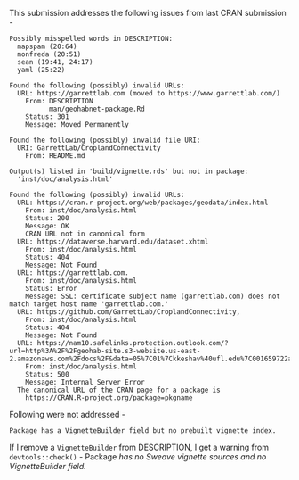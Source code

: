 This submission addresses the following issues from last CRAN submission -

```         
Possibly misspelled words in DESCRIPTION:
  mapspam (20:64)
  monfreda (20:51)
  sean (19:41, 24:17)
  yaml (25:22)
```

```         
Found the following (possibly) invalid URLs:
  URL: https://garrettlab.com (moved to https://www.garrettlab.com/)
    From: DESCRIPTION
          man/geohabnet-package.Rd
    Status: 301
    Message: Moved Permanently
```

```         
Found the following (possibly) invalid file URI:
  URI: GarrettLab/CroplandConnectivity
    From: README.md
```

```         
Output(s) listed in 'build/vignette.rds' but not in package:
  'inst/doc/analysis.html'
```

```         
Found the following (possibly) invalid URLs:
  URL: https://cran.r-project.org/web/packages/geodata/index.html
    From: inst/doc/analysis.html
    Status: 200
    Message: OK
    CRAN URL not in canonical form
  URL: https://dataverse.harvard.edu/dataset.xhtml
    From: inst/doc/analysis.html
    Status: 404
    Message: Not Found
  URL: https://garrettlab.com.
    From: inst/doc/analysis.html
    Status: Error
    Message: SSL: certificate subject name (garrettlab.com) does not match target host name 'garrettlab.com.'
  URL: https://github.com/GarrettLab/CroplandConnectivity,
    From: inst/doc/analysis.html
    Status: 404
    Message: Not Found
  URL: https://nam10.safelinks.protection.outlook.com/?url=http%3A%2F%2Fgeohab-site.s3-website.us-east-2.amazonaws.com%2Fdocs%2F&data=05%7C01%7Ckkeshav%40ufl.edu%7C001659722a5b4f6bd69d08dbb2ff9d1d%7C0d4da0f84a314d76ace60a62331e1b84%7C0%7C0%7C638300583136095106%7CUnknown%7CTWFpbGZsb3d8eyJWIjoiMC4wLjAwMDAiLCJQIjoiV2luMzIiLCJBTiI6Ik1haWwiLCJXVCI6Mn0%3D%7C3000%7C%7C%7C&sdata=GK4pGbtNQWNF60ryAB9pVtbBt4tq5K3daNHV9Un%2FhtM%3D&reserved=0
    From: inst/doc/analysis.html
    Status: 500
    Message: Internal Server Error
  The canonical URL of the CRAN page for a package is 
    https://CRAN.R-project.org/package=pkgname
```

Following were not addressed -

```         
Package has a VignetteBuilder field but no prebuilt vignette index.
```

If I remove a `VignetteBuilder` from DESCRIPTION, I get a warning from `devtools::check()` - Package *has no Sweave vignette sources and no VignetteBuilder field.*
